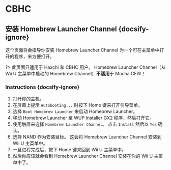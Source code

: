 # CBHC

## 安装 Homebrew Launcher Channel {docsify-ignore}

这个页面将会指导你安装 Homebrew Launcher Channel 为一个可在主菜单中打开的程序，来方便打开。

?> 此页面只适用于 Haxchi 和 CBHC 用户。 Homebrew Launcher Channel（从 Wii U 主菜单中启动的 Homebrew Channel）**不适用**于 Mocha CFW！

### Instructions {docsify-ignore}

1. 打开你的主机。
1. 在屏幕上提示 `Autobooting...` 时按下 Home 键来打开引导菜单。
1. 选择 `Boot Homebrew Launcher` 来启动 Homebrew Launcher。
1. 移动 Homebrew Launcher 至 WUP Installer GX2 程序，然后打开它。
1. 使用触屏来选择 `Homebrew Launcher Channel`。 点击 `Install` 然后以 `Yes` 确认。
1. 选择 NAND 作为安装目标。 这会将 Homebrew Launcher Channel 安装到 Wii U 主菜单中。
1. 一旦进程完成后，按下 Home 键来回到 Wii U 主菜单中。
1. 然后你应该就会看到 Homebrew Launcher Channel 安装在你的 Wii U 主菜单中了。